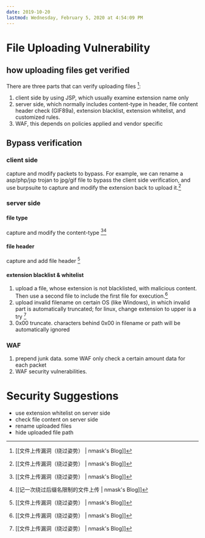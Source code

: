 ```yaml
---
date: 2019-10-20
lastmod: Wednesday, February 5, 2020 at 4:54:09 PM
---
```

# File Uploading Vulnerability

## how uploading files get verified
There are three parts that can verify uploading files [^3975E26DDF29]:
1. client side by using JSP, which usually examine extension name only
2. server side, which normally includes content-type in header, file content header check (GIF89a), extension blacklist, extension whitelist, and customized rules.
3. WAF, this depends on policies applied and vendor specific

## Bypass verification

### client side
capture and modify packets to bypass. For example, we can rename a asp/php/jsp trojan to jpg/gif file to bypass the client side verification, and use burpsuite to capture and modify the extension back to upload it.[^3975E26DDF29]

### server side
#### file type
capture and modify the content-type [^3975E26DDF29][^FEE8E85B39EF]

#### file header
capture and add file header [^3975E26DDF29]

#### extension blacklist & whitelist
1. upload a file, whose extension is not blacklisted, with malicious content. Then use a second file to include the first file for execution.[^3975E26DDF29]
2. upload invalid filename on certain OS (like Windows), in which invalid part is automatically truncated; for linux, change extension to upper is a try [^3975E26DDF29]
3. 0x00 truncate. characters behind 0x00 in filename or path will be automatically ignored

### WAF
1. prepend junk data. some WAF only check a certain amount data for each packet
2. WAF security vulnerabilities.

# Security Suggestions
* use extension whitelist on server side
* check file content on server side
* rename uploaded files
* hide uploaded file path



[^3975E26DDF29]: [[文件上传漏洞（绕过姿势） | nmask's Blog]]
[^FEE8E85B39EF]: [[记一次绕过后缀名限制的文件上传 | nmask's Blog]]
